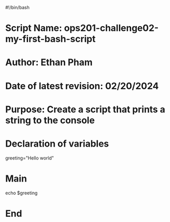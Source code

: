 #!/bin/bash

# Script Name:                  ops201-challenge02-my-first-bash-script
# Author:                       Ethan Pham
# Date of latest revision:      02/20/2024
# Purpose:                      Create a script that prints a string to the console

# Declaration of variables

greeting="Hello world"

# Main

echo $greeting

# End